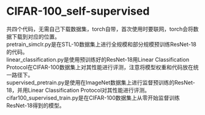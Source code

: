 # CIFAR-100_self-supervised
共四个代码，无需自己下载数据集，torch自带，首次使用时要联网，torch会将数据下载到对应的位置。  
pretrain_simclr.py是在STL-10数据集上进行全规模和部分规模预训练ResNet-18的代码。  
linear_classification.py是使用预训练好的ResNet-18用Linear Classification Protocol在CIFAR-100数据集上对其性能进行评测，注意将模型权重和代码放在统一路径下。  
supervised_pretrain.py是使用在ImageNet数据集上进行监督预训练的ResNet-18，并用Linear Classification Protocol对其性能进行评测。  
cifar100_supervised_train.py是在CIFAR-100数据集上从零开始监督训练ResNet-18得到的模型。

